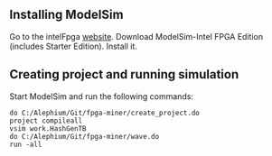 ## Installing ModelSim

Go to the intelFpga 
[website](https://fpgasoftware.intel.com/20.1.1/?edition=lite&product=modelsim_ae&platform=windows#tabs-2).
Download ModelSim-Intel FPGA Edition (includes Starter Edition).
Install it.

## Creating project and running simulation

Start ModelSim and run the following commands:

    do C:/Alephium/Git/fpga-miner/create_project.do
    project compileall
    vsim work.HashGenTB
    do C:/Alephium/Git/fpga-miner/wave.do
    run -all

